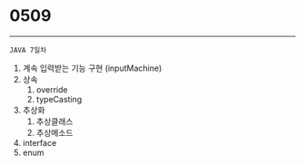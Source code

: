 # 0509

---

```
JAVA 7일차
```

1. 계속 입력받는 기능 구현 (inputMachine)
2. 상속
   1. override
   2. typeCasting
3. 추상화
   1. 추상클래스
   2. 추상메소드
4. interface
5. enum